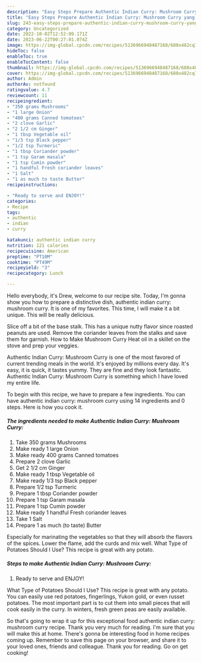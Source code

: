 ```yaml
---
description: "Easy Steps Prepare Authentic Indian Curry: Mushroom Curry yang Very Delicious}"
title: "Easy Steps Prepare Authentic Indian Curry: Mushroom Curry yang Very Delicious}"
slug: 243-easy-steps-prepare-authentic-indian-curry-mushroom-curry-yang-very-delicious
category: Uncategorized
date: 2022-10-02T12:52:09.171Z
date: 2023-06-22T00:27:01.074Z
image: https://img-global.cpcdn.com/recipes/5136966948487168/680x482cq70/authentic-indian-curry-mushroom-curry-recipe-main-photo.jpg
hideToc: false
enableToc: true
enableTocContent: false
thumbnail: https://img-global.cpcdn.com/recipes/5136966948487168/680x482cq70/authentic-indian-curry-mushroom-curry-recipe-main-photo.jpg
cover: https://img-global.cpcdn.com/recipes/5136966948487168/680x482cq70/authentic-indian-curry-mushroom-curry-recipe-main-photo.jpg
author: Admin
authorAv: notfound
ratingvalue: 4.7
reviewcount: 11
recipeingredient:
- "350 grams Mushrooms"
- "1 large Onion"
- "400 grams Canned tomatoes"
- "2 clove Garlic"
- "2 1/2 cm Ginger"
- "1 tbsp Vegetable oil"
- "1/3 tsp Black pepper"
- "1/2 tsp Turmeric"
- "1 tbsp Coriander powder"
- "1 tsp Garam masala"
- "1 tsp Cumin powder"
- "1 handful Fresh coriander leaves"
- "1 Salt"
- "1 as much to taste Butter"
recipeinstructions:

- "Ready to serve and ENJOY!"
categories:
- Recipe
tags:
- authentic
- indian
- curry

katakunci: authentic indian curry 
nutrition: 121 calories
recipecuisine: American
preptime: "PT10M"
cooktime: "PT49M"
recipeyield: "3"
recipecategory: Lunch

---
```



Hello everybody, it's Drew, welcome to our recipe site. Today, I'm gonna show you how to prepare a distinctive dish, authentic indian curry: mushroom curry. It is one of my favorites. This time, I will make it a bit unique. This will be really delicious.

Slice off a bit of the base stalk. This has a unique nutty flavor since roasted peanuts are used. Remove the coriander leaves from the stalks and save them for garnish. How to Make Mushroom Curry Heat oil in a skillet on the stove and prep your veggies.

Authentic Indian Curry: Mushroom Curry is one of the most favored of current trending meals in the world. It's enjoyed by millions every day. It's easy, it is quick, it tastes yummy. They are fine and they look fantastic. Authentic Indian Curry: Mushroom Curry is something which I have loved my entire life.


To begin with this recipe, we have to prepare a few ingredients. You can have authentic indian curry: mushroom curry using 14 ingredients and 0 steps. Here is how you cook it.

<!--inarticleads1-->

##### The ingredients needed to make Authentic Indian Curry: Mushroom Curry:

1. Take 350 grams Mushrooms
1. Make ready 1 large Onion
1. Make ready 400 grams Canned tomatoes
1. Prepare 2 clove Garlic
1. Get 2 1/2 cm Ginger
1. Make ready 1 tbsp Vegetable oil
1. Make ready 1/3 tsp Black pepper
1. Prepare 1/2 tsp Turmeric
1. Prepare 1 tbsp Coriander powder
1. Prepare 1 tsp Garam masala
1. Prepare 1 tsp Cumin powder
1. Make ready 1 handful Fresh coriander leaves
1. Take 1 Salt
1. Prepare 1 as much (to taste) Butter


Especially for marinating the vegetables so that they will absorb the flavors of the spices. Lower the flame, add the curds and mix well. What Type of Potatoes Should I Use? This recipe is great with any potato. 

<!--inarticleads2-->

##### Steps to make Authentic Indian Curry: Mushroom Curry:


1. Ready to serve and ENJOY!

What Type of Potatoes Should I Use? This recipe is great with any potato. You can easily use red potatoes, fingerlings, Yukon gold, or even russet potatoes. The most important part is to cut them into small pieces that will cook easily in the curry. In winters, fresh green peas are easily available. 

So that's going to wrap it up for this exceptional food authentic indian curry: mushroom curry recipe. Thank you very much for reading. I'm sure that you will make this at home. There's gonna be interesting food in home recipes coming up. Remember to save this page on your browser, and share it to your loved ones, friends and colleague. Thank you for reading. Go on get cooking!
